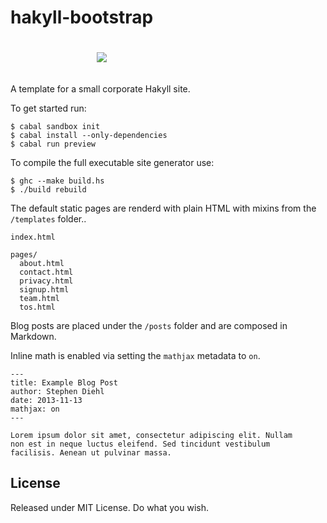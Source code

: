 hakyll-bootstrap
================

<p align="center" style="padding: 20px; width: 50%">
<img src="https://raw.github.com/sdiehl/hakyll-bootstrap/master/sample.png">
</p>

A template for a small corporate Hakyll site.

To get started run:

```shell
$ cabal sandbox init
$ cabal install --only-dependencies
$ cabal run preview
```

To compile the full executable site generator use:

```shell
$ ghc --make build.hs
$ ./build rebuild
```

The default static pages are renderd with plain HTML with mixins
from the ``/templates`` folder..

```
index.html

pages/
  about.html
  contact.html
  privacy.html
  signup.html
  team.html
  tos.html
```

Blog posts are placed under the ``/posts`` folder and are
composed in Markdown.

Inline math is enabled via setting the ``mathjax`` metadata to
``on``.

```text
---
title: Example Blog Post
author: Stephen Diehl
date: 2013-11-13
mathjax: on
---

Lorem ipsum dolor sit amet, consectetur adipiscing elit. Nullam
non est in neque luctus eleifend. Sed tincidunt vestibulum
facilisis. Aenean ut pulvinar massa.
```

License
--------

Released under MIT License. Do what you wish.
